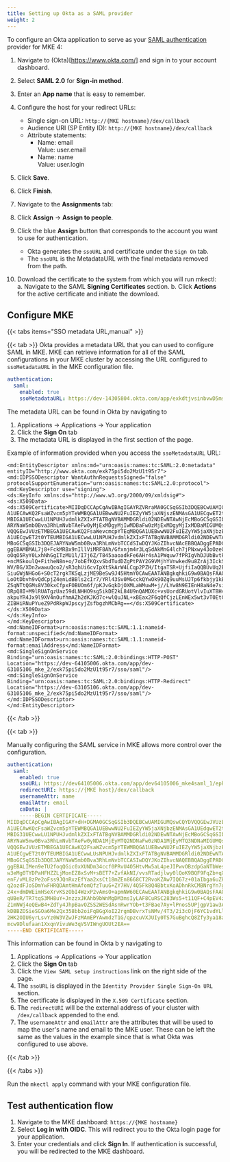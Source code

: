 ```yaml
---
title: Setting up Okta as a SAML provider
weight: 2
---
```


To configure an Okta application to serve as your [SAML authentication](../../../../docs/configuration/authentication/saml) provider for MKE 4:

1. Navigate to (Okta)[https://www.okta.com/] and sign in to your account dashboard.
2. Select **SAML 2.0** for **Sign-in method**.
3. Enter an **App name** that is easy to remember.
4. Configure the host for your redirect URLs:
   - Single sign-on URL: `http://{MKE hostname}/dex/callback`
   - Audience URI (SP Entity ID): `http://{MKE hostname}/dex/callback`
   - Attribute statements:
     - Name: email
       <br>Value: user.email
     - Name: name
       <br>Value: user.login
5. Click **Save**.
6. Click **Finish**.
7. Navigate to the **Assignments** tab:
8. Click **Assign** -> **Assign to people**.
9. Click the blue **Assign** button that corresponds to the account you want to use for authentication.

   - Okta generates the `ssoURL` and certificate under the `Sign On` tab.
   - The `ssoURL` is the MetadataURL with the final metadata removed from the path.

10. Download the certificate to the system from which you will run mkectl:
    a. Navigate to the SAML **Signing Certificates** section.
    b. Click **Actions** for the active certificate and initiate the download.

## Configure MKE

{{< tabs items="SSO metadata URL,manual" >}}

{{< tab >}}
Okta provides a metadata URL that you can used to configure SAML in MKE. MKE can
retrieve information for all of the SAML configurations in your MKE cluster by
accessing the URL configured to `ssoMetadataURL` in the MKE configuration file.

```yaml
authentication:
  saml:
    enabled: true
    ssoMetadataURL: https://dev-14305804.okta.com/app/exkdtjvsinbvwD5ms5d0/sso/saml/metadata
```

The metadata URL can be found in Okta by navigating to

1. Applications -> Applications -> Your application
2. Click the **Sign On** tab
3. The metadata URL is displayed in the first section of the page.

Example of information provided when you access the `ssoMetadataURL` URL:

```shell
<md:EntityDescriptor xmlns:md="urn:oasis:names:tc:SAML:2.0:metadata" entityID="http://www.okta.com/exk75pi5do2MzU1t95r7">
<md:IDPSSODescriptor WantAuthnRequestsSigned="false" protocolSupportEnumeration="urn:oasis:names:tc:SAML:2.0:protocol">
<md:KeyDescriptor use="signing">
<ds:KeyInfo xmlns:ds="http://www.w3.org/2000/09/xmldsig#">
<ds:X509Data>
<ds:X509Certificate>MIIDqDCCApCgAwIBAgIGAYRZVRraMA0GCSqGSIb3DQEBCwUAMIGUMQswCQYDVQQGEwJVUzETMBEG A1UECAwKQ2FsaWZvcm5pYTeWMBQGA1UEBwwNU2FuIEZyYW5jaXNjszENMAsGA1UECgwET2t0YTEU MBIGA1UECwwLU1NPUHJvdmlkZXIxFTATBgNVBAMMDGRldi02NDEwNTAwNjEcMBoGCSqGSIb3DQEJ ARYNaW5mb0Bva3RhLmNvbTAeFw0yMjExMDgyMjIwMDBaFw0zMjExMDgyMjIxMDBaMIGUMQswCQYD VQQGEwJVUzETMBEGA1UECAwKQ2FsaWevcmcpYTEqMBQGA1UEBwwNU2FuIEZyYW5jaXNjbzENMAsG A1UECgwET2t0YTEUMBIGA1UECwwLU1NPUHJvdmlkZXIxFTATBgNVBAMMDGRldi02NDEwNTAwNjEc MBoGCSqGSIb3DQEJARYNaW5mb0Bva3RhLmNvbTCCdSIwDQYJKoZIhvcNAcEBBQADggEPADCCAQoC ggEBAMBMAL7j8+FckMRBx9nIllViMRF8Ah/Gfxnjm4r3LqSdAkMnG4lch7jPNxwy43oOzeO55Ee2 oOqO5RyY0LxhNhGgITzMU1l/I7j6Z/T845aaoadkFe6AHr4sA1PWquw7fPRIgVhDJUbBvtPwf8SI +ncMSkoulQ+FitheN8n+o/7obEfKQxvSbdTudDZgPtPAY2G9VMjhYVnwked9u8ZrAj3IckS6UWlB WV/BG/XDn2wawuQco2/sR3qhUi6cvIpXtSkArW4LCqp2PZH/ItgaTSR+UjfiIaQQBUvUq2E2JGO6 SiuGWjNHGo6+S0cT2rgkTKSqLzjME9BeSw9J45HtmY0CAwEAATANBgkqhkiG9w0BAQsFAAOCAQEA LoOtDbvh9vQdCpjZ4enLdBBls2cIr7/YRl43Sv0MGcckQYwOk9OZg9uuMsUJTp6fkbjy1kBfbj7R ZSqNTtQGMs8V30kxCfpxFOBUOm6f/pKJvGqkDjOXMLaWMuwM+j//LYw8N9EIEnH8aN4e7sitHL3L ORpQ8I+M9lRUATgzUaz59dLNHHO9sg5ikDE2kL84U9nQAMDXc+vsUordGRUotVlvIuXT8Hv63OSS akpuYR4Jx9l9XV4nOufhmAZh2dKJKd7c+wlQuJNL+xBEax2F6qQfCjzLEnWEx5wt3vT0EtCGLBOU ZIBHiRNuPYueZ9PdRkpWJpscyjZsfbgzhMCbRg==</ds:X509Certificate>
</ds:X509Data>
</ds:KeyInfo>
</md:KeyDescriptor>
<md:NameIDFormat>urn:oasis:names:tc:SAML:1.1:nameid-format:unspecified</md:NameIDFormat>
<md:NameIDFormat>urn:oasis:names:tc:SAML:1.1:nameid-format:emailAddress</md:NameIDFormat>
<md:SingleSignOnService Binding="urn:oasis:names:tc:SAML:2.0:bindings:HTTP-POST" Location="https://dev-64105006.okta.com/app/dev-63105106_mke_2/exk75pi5do2MzU1t95r7/sso/saml"/>
<md:SingleSignOnService Binding="urn:oasis:names:tc:SAML:2.0:bindings:HTTP-Redirect" Location="https://dev-63105106.okta.com/app/dev-63105106_mke_2/exk75pi5do2MzU1t95r7/sso/saml"/>
</md:IDPSSODescriptor>
</md:EntityDescriptor>
```

{{< /tab >}}

{{< tab >}}

Manually configuring the SAML service in MKE allows more control over the configuration.

```yaml
authentication:
  saml:
    enabled: true
    ssoURL: https://dev64105006.okta.com/app/dev64105006_mke4saml_1/epkdtszgindywD6mF5s7/sso/saml
    redirectURI: https://{MKE host}/dex/callback
    usernameAttr: name
    emailAttr: email
    caData: |
    -----BEGIN CERTIFICATE-----
MIIDqDCCApCgAwIBAgIGAY+dH+DGMA0GCSqGSIb3DQEBCwUAMIGUMQswCQYDVQQGEwJVUzETMBEG
A1UECAwKQcFsaWZvcm5pYTEWMBQGA1UEBwwNU2FuIEZyYW5jaXNjbzENMAsGA1UEdgwET2t0YTEU
MBIG31UECwwLU1NPUHJvdmlkZXIxFTATBgNVBAMMDGRldi02NDEwNTAwNjEcMBoGCSqGSIb3DQEJ
ARYNaW5mw0Bva3RhLmNvbTAeFw0yNDA1MjEyMTQ2NDNaFw0zNDA1MjEyMTQ3NDNaMIGUMQswCQYD
VQQGEwJVUzETMBEGA1UECAwKQ2FsaWZvcm5pYTEWMBQGA1UEBwwNU2FuIEZyYW5jaXNjbzENMAsG
A1UECgwET2t0YTEUMBIGA1UECwwLUsNPUHJvdmlkZXIxFTATBgNVBAMMDGRldi02NDEwNTAwNjEc
MBoGCSqGSIb3DQEJARYNaW5mb0Bva3RhLmNvbTCCASIwDQYJKoZIhvcNAQEBBQADggEPADCCAQoC
ggEBALIMen9eTU2foqQGic0xXUNDm34ccf0PRvU4O5HtvMw5aL4peJIPwvOBzdpGaNTbWeshD6RE
w3eMg0TYDPaHFHZZLjMonEZ8xSvM+sBET7+ZvfAkNI/vvsRTadjlwy0lQoK9BQF9FqZb+qXAhz3h
enF/vML8zPe2oFss9JQnRxzEfYaa2xsCt18mZEn8668CT2RvoKZAw7IQ67z+01aIbga6uZk3axDR
q2ozdFJoSDmYwFHRQDAmtHmAfomQfzTuuG+ZY7HV/4Q5Fk8Q4BbtxKoADhnRkCMBNrgYn7g+rscR
24x+dmDWEimHSeXrvKSzObI4WzxP2vAmsO+apmNW60ECAwEAATANBgkqhkiG9w0BAQsFAAOCAQEA
qUBeR/TR7tqS3MH8uY+JnzzxJKAhb9bWnMgDM3msIyLAF8CuRSC283Ws5+t11QF+C4pEV4zXRjrM
Z1mNWj4eQEwB4+ZdTy4JhpBavOZSS2WESdAsnRwrYOb+t3FBae7Ay+lPnos5UPjgpV1aw3A6/BYe
kDBBZOSieSGOa6Me2Qx358bb2oiFqBGgXoI22rgmDBvrxTsNMv/4T3/2i3cOjF6YC1vdYLlmqPxw
2HK2OIU6yrLsvYz0W3VZwJFzMAmEPYAwmdzT1G/qpzcuVXJUIy0TS7GuBghcQ8Zfy3ya18aUBlwb
mcw9Dlufaan1XxqnVivuWe3qVSVIWngUOUt2EA==
-----END CERTIFICATE-----
```

This information can be found in Okta b y navigating to

1. Applications -> Applications -> Your application
2. Click the **Sign On** tab
3. Click the `View SAML setup instructions` link on the right side of the page.
4. The `ssoURL` is displayed in the `Identity Provider Single Sign-On URL` section.
5. The certificate is displayed in the `X.509 Certificate` section.
6. The `redirectURI` will be the external address of your cluster with `/dex/callback` appended to the end.
7. The `usernameAttr` and `emailAttr` are the attributes that will be used to map the user's name and email to the MKE user. These can be left the same as the values in the example since that is what Okta was configured to use above.

{{< /tab >}}

{{< /tabs >}}

Run the `mkectl apply` command with your MKE configuration file.

## Test authentication flow

1. Navigate to the MKE dashboard: `https://{MKE hostname}`
2. Select **Log in with OIDC**. This will redirect you to the Okta
   login page for your application.
3. Enter your credentials and click **Sign In**. If authentication is successful,
   you will be redirected to the MKE dashboard.

